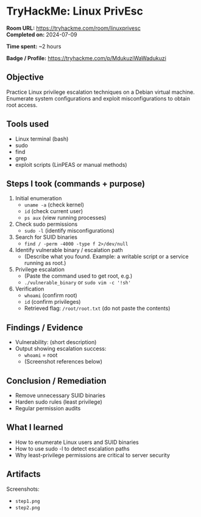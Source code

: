 # TryHackMe: Linux PrivEsc
**Room URL:** https://tryhackme.com/room/linuxprivesc  
**Completed on:** 2024-07-09

**Time spent:** ~2 hours

**Badge / Profile:** https://tryhackme.com/p/MdukuziWaWadukuzi

## Objective
Practice Linux privilege escalation techniques on a Debian virtual machine. Enumerate system configurations and exploit misconfigurations to obtain root access.

## Tools used
- Linux terminal (bash)
- sudo
- find
- grep
- exploit scripts (LinPEAS or manual methods)

## Steps I took (commands + purpose)
1. Initial enumeration
   - `uname -a` (check kernel)
   - `id` (check current user)
   - `ps aux` (view running processes)
2. Check sudo permissions
   - `sudo -l` (identify misconfigurations)
3. Search for SUID binaries
   - `find / -perm -4000 -type f 2>/dev/null`
4. Identify vulnerable binary / escalation path
   - (Describe what you found. Example: a writable script or a service running as root.)
5. Privilege escalation
   - (Paste the command used to get root, e.g.)
   - `./vulnerable_binary` or `sudo vim -c '!sh'`
6. Verification
   - `whoami` (confirm root)
   - `id` (confirm privileges)
   - Retrieved flag: `/root/root.txt` (do not paste the contents)

## Findings / Evidence
- Vulnerability: (short description)
- Output showing escalation success:
  - `whoami` = root
  - (Screenshot references below)

## Conclusion / Remediation
- Remove unnecessary SUID binaries
- Harden sudo rules (least privilege)
- Regular permission audits

## What I learned
- How to enumerate Linux users and SUID binaries
- How to use sudo -l to detect escalation paths
- Why least-privilege permissions are critical to server security

## Artifacts
Screenshots:
- `step1.png`
- `step2.png`
